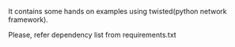 It contains some hands on examples using twisted(python network framework).

Please, refer dependency list from requirements.txt